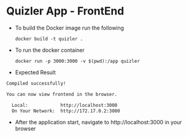 # Quizler App - FrontEnd

- To build the Docker image run  the following
    
    `docker build -t quizler .` 
    
- To run the docker container
    
    `docker run -p 3000:3000 -v $(pwd):/app quizler`

- Expected Result

```markdown
Compiled successfully!

You can now view frontend in the browser.

  Local:            http://localhost:3000
  On Your Network:  http://172.17.0.2:3000
```

- After the application start, navigate to http://localhost:3000 in your browser